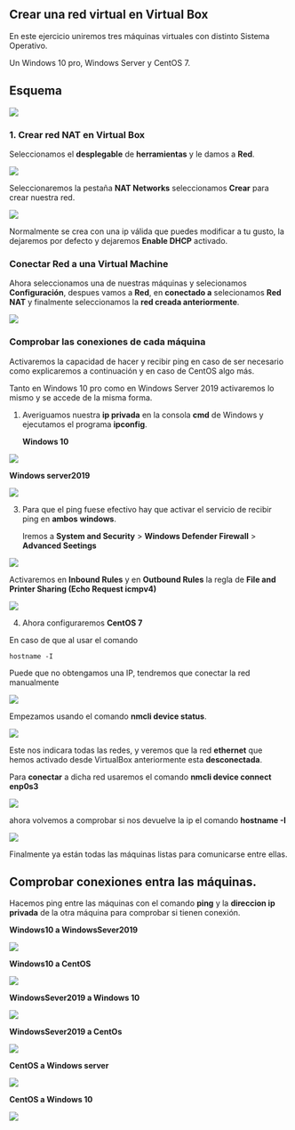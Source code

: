 ## Crear una red virtual en Virtual Box

En este ejercicio uniremos tres máquinas virtuales con distinto Sistema Operativo.

Un Windows 10 pro, Windows Server y CentOS 7.

## Esquema

![](.\Media\00.png)



### 1. Crear red NAT en Virtual Box



Seleccionamos el **desplegable** de **herramientas** y le damos a **Red**.

![](.\Media\01.png)

Seleccionaremos la pestaña **NAT Networks** seleccionamos **Crear** para crear nuestra red.

![](.\Media\02.png)



Normalmente se crea con una ip válida que puedes modificar a tu gusto, la dejaremos por defecto y dejaremos **Enable DHCP** activado.



### Conectar Red a una Virtual Machine

Ahora seleccionamos una de nuestras máquinas y selecionamos **Configuración**, despues vamos a **Red**, en **conectado a** selecionamos **Red NAT** y finalmente seleccionamos la **red creada anteriormente**.

![](.\Media\03.png)





### Comprobar las conexiones de cada máquina



Activaremos la capacidad de hacer y recibir ping en caso de ser necesario como explicaremos a continuación y en caso de CentOS algo más.



Tanto en Windows 10 pro como en Windows Server 2019 activaremos lo mismo y se accede de la misma forma.



1. Averiguamos nuestra **ip privada** en la consola **cmd** de Windows y ejecutamos el programa **ipconfig**.

   **Windows 10**

![](.\Media\04.png)

 **Windows server2019**

![](.\Media\05.png)



3. Para que el ping fuese efectivo hay que activar el servicio de recibir ping en **ambos** **windows**.

   Iremos a **System and Security** > **Windows Defender Firewall** > **Advanced Seetings**

![](.\Media\06.png)

Activaremos en **Inbound Rules** y en **Outbound Rules** la regla de **File and Printer Sharing (Echo Request icmpv4)**

![](.\Media\07.png)



4. Ahora configuraremos **CentOS 7**

En caso de que al usar el comando

```
hostname -I
```

Puede que no obtengamos una IP, tendremos que conectar la red manualmente



![](.\Media\10.png)



Empezamos usando el comando **nmcli device status**.

![](.\Media\11.png)



Este nos indicara todas las redes, y veremos que la red **ethernet** que hemos activado desde VirtualBox anteriormente esta **desconectada**.

Para **conectar** a dicha red usaremos el comando **nmcli device connect enp0s3**

![](.\Media\12.png)



ahora volvemos a comprobar si nos devuelve la ip el comando **hostname -I**



![](.\Media\13.png)



Finalmente ya están todas las máquinas listas para comunicarse entre ellas.



## Comprobar conexiones entra las máquinas.

Hacemos ping entre las máquinas con el comando **ping** y la **direccion ip privada** de la otra máquina para comprobar si tienen conexión.

**Windows10 a WindowsSever2019**

![](.\Media\08.png)



**Windows10 a CentOS**

![](.\Media\14.png)



**WindowsSever2019 a Windows 10**

![](.\Media\09.png)



**WindowsSever2019 a CentOs**

![](.\Media\15.png)



**CentOS a Windows server**

![](.\Media\16.png)



**CentOS a Windows 10**

![](.\Media\17.png)